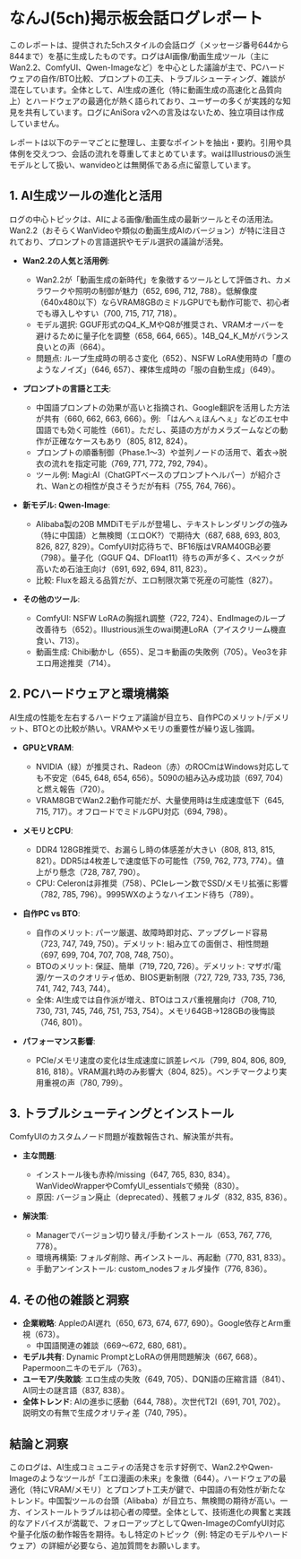 # なんJ(5ch)掲示板会話ログレポート

このレポートは、提供された5chスタイルの会話ログ（メッセージ番号644から844まで）を基に生成したものです。ログはAI画像/動画生成ツール（主にWan2.2、ComfyUI、Qwen-Imageなど）を中心とした議論が主で、PCハードウェアの自作/BTO比較、プロンプトの工夫、トラブルシューティング、雑談が混在しています。全体として、AI生成の進化（特に動画生成の高速化と品質向上）とハードウェアの最適化が熱く語られており、ユーザーの多くが実践的な知見を共有しています。ログにAniSora v2への言及はないため、独立項目は作成していません。

レポートは以下のテーマごとに整理し、主要なポイントを抽出・要約。引用や具体例を交えつつ、会話の流れを尊重してまとめています。waiはIllustriousの派生モデルとして扱い、wanvideoとは無関係である点に留意しています。

## 1. AI生成ツールの進化と活用
ログの中心トピックは、AIによる画像/動画生成の最新ツールとその活用法。Wan2.2（おそらくWanVideoや類似の動画生成AIのバージョン）が特に注目されており、プロンプトの言語選択やモデル選択の議論が活発。

- **Wan2.2の人気と活用例**:
  - Wan2.2が「動画生成の新時代」を象徴するツールとして評価され、カメラワークや照明の制御が魅力（652, 696, 712, 788）。低解像度（640x480以下）ならVRAM8GBのミドルGPUでも動作可能で、初心者でも導入しやすい（700, 715, 717, 718）。
  - モデル選択: GGUF形式のQ4_K_MやQ8が推奨され、VRAMオーバーを避けるために量子化を調整（658, 664, 665）。14B_Q4_K_Mがバランス良いとの声（664）。
  - 問題点: ループ生成時の明るさ変化（652）、NSFW LoRA使用時の「塵のようなノイズ」（646, 657）、裸体生成時の「服の自動生成」（649）。

- **プロンプトの言語と工夫**:
  - 中国語プロンプトの効果が高いと指摘され、Google翻訳を活用した方法が共有（660, 662, 663, 666）。例: 「はんへぇほんへぇ」などのエセ中国語でも効く可能性（661）。ただし、英語の方がカメラズームなどの動作が正確なケースもあり（805, 812, 824）。
  - プロンプトの順番制御（Phase.1〜3）や並列ノードの活用で、着衣→脱衣の流れを指定可能（769, 771, 772, 792, 794）。
  - ツール例: Magi:AI（ChatGPTベースのプロンプトヘルパー）が紹介され、Wanとの相性が良さそうだが有料（755, 764, 766）。

- **新モデル: Qwen-Image**:
  - Alibaba製の20B MMDiTモデルが登場し、テキストレンダリングの強み（特に中国語）と無検閲（エロOK?）で期待大（687, 688, 693, 803, 826, 827, 829）。ComfyUI対応待ちで、BF16版はVRAM40GB必要（798）。量子化（GGUF Q4、DFloat11）待ちの声が多く、スペックが高いため石油王向け（691, 692, 694, 811, 823）。
  - 比較: Fluxを超える品質だが、エロ制限次第で死産の可能性（827）。

- **その他のツール**:
  - ComfyUI: NSFW LoRAの胸揺れ調整（722, 724）、EndImageのループ改善待ち（652）。Illustrious派生のwai関連LoRA（アイスクリーム機直食い、713）。
  - 動画生成: Chibi動かし（655）、足コキ動画の失敗例（705）。Veo3を非エロ用途推奨（714）。

## 2. PCハードウェアと環境構築
AI生成の性能を左右するハードウェア議論が目立ち、自作PCのメリット/デメリット、BTOとの比較が熱い。VRAMやメモリの重要性が繰り返し強調。

- **GPUとVRAM**:
  - NVIDIA（緑）が推奨され、Radeon（赤）のROCmはWindows対応しても不安定（645, 648, 654, 656）。5090の組み込み成功談（697, 704）と燃え報告（720）。
  - VRAM8GBでWan2.2動作可能だが、大量使用時は生成速度低下（645, 715, 717）。オフロードでミドルGPU対応（694, 798）。

- **メモリとCPU**:
  - DDR4 128GB推奨で、お漏らし時の体感差が大きい（808, 813, 815, 821）。DDR5は4枚差しで速度低下の可能性（759, 762, 773, 774）。値上がり懸念（728, 787, 790）。
  - CPU: Celeronは非推奨（758）、PCIeレーン数でSSD/メモリ拡張に影響（782, 785, 796）。9995WXのようなハイエンド待ち（789）。

- **自作PC vs BTO**:
  - 自作のメリット: パーツ厳選、故障時即対応、アップグレード容易（723, 747, 749, 750）。デメリット: 組み立ての面倒さ、相性問題（697, 699, 704, 707, 708, 748, 750）。
  - BTOのメリット: 保証、簡単（719, 720, 726）。デメリット: マザボ/電源/ケースのクオリティ低め、BIOS更新制限（727, 729, 733, 735, 736, 741, 742, 743, 744）。
  - 全体: AI生成では自作派が増え、BTOはコスパ重視層向け（708, 710, 730, 731, 745, 746, 751, 753, 754）。メモリ64GB→128GBの後悔談（746, 801）。

- **パフォーマンス影響**:
  - PCIe/メモリ速度の変化は生成速度に誤差レベル（799, 804, 806, 809, 816, 818）。VRAM漏れ時のみ影響大（804, 825）。ベンチマークより実用重視の声（780, 799）。

## 3. トラブルシューティングとインストール
ComfyUIのカスタムノード問題が複数報告され、解決策が共有。

- **主な問題**:
  - インストール後も赤枠/missing（647, 765, 830, 834）。WanVideoWrapperやComfyUI_essentialsで頻発（830）。
  - 原因: バージョン廃止（deprecated）、残骸フォルダ（832, 835, 836）。

- **解決策**:
  - Managerでバージョン切り替え/手動インストール（653, 767, 776, 778）。
  - 環境再構築: フォルダ削除、再インストール、再起動（770, 831, 833）。
  - 手動アンインストール: custom_nodesフォルダ操作（776, 836）。

## 4. その他の雑談と洞察
- **企業戦略**: AppleのAI遅れ（650, 673, 674, 677, 690）。Google依存とArm重視（673）。
  - 中国語関連の雑談（669〜672, 680, 681）。
- **モデル共有**: Dynamic PromptとLoRAの併用問題解決（667, 668）。Papermoonニキのモデル（763）。
- **ユーモア/失敗談**: エロ生成の失敗（649, 705）、DQN語の圧縮言語（841）、AI同士の謎言語（837, 838）。
- **全体トレンド**: AIの進歩に感動（644, 788）。次世代T2I（691, 701, 702）。説明文の有無で生成クオリティ差（740, 795）。

## 結論と洞察
このログは、AI生成コミュニティの活発さを示す好例で、Wan2.2やQwen-Imageのようなツールが「エロ漫画の未来」を象徴（644）。ハードウェアの最適化（特にVRAM/メモリ）とプロンプト工夫が鍵で、中国語の有効性が新たなトレンド。中国製ツールの台頭（Alibaba）が目立ち、無検閲の期待が高い。一方、インストールトラブルは初心者の障壁。全体として、技術進化の興奮と実践的なアドバイスが満載で、フォローアップとしてQwen-ImageのComfyUI対応や量子化版の動作報告を期待。もし特定のトピック（例: 特定のモデルやハードウェア）の詳細が必要なら、追加質問をお願いします。